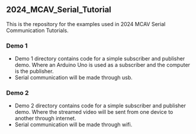 ## 2024_MCAV_Serial_Tutorial
This is the repository for the examples used in 2024 MCAV Serial Communication Tutorials. 
### Demo 1
- Demo 1 directory contains code for a simple subscriber and publisher demo. Where an Arduino Uno is used as a subscriber and the computer is the publisher.
- Serial communication will be made through usb. 

### Demo 2
- Demo 2 directory contains code for a simple subscriber and publisher demo. Where the streamed video will be sent from one device to another through internet. 
- Serial communication will be made through wifi.